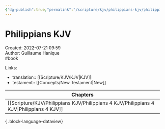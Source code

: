 ```yaml
---
{"dg-publish":true,"permalink":"/scripture/kjv/philippians-kjv/philippians-kjv/"}
---
```


# Philippians KJV

Created: 2022-07-21 09:59  
Author: Guillaume Hanique  
#book

Links:

- translation:: [[Scripture/KJV/KJV\|KJV]]
- testament:: [[Concepts/New Testament\|New]]

| Chapters                                                                                    |
| ------------------------------------------------------------------------------------------- |
| [[Scripture/KJV/Philippians KJV/Philippians 4 KJV/Philippians 4 KJV\|Philippians 4 KJV]] |

{ .block-language-dataview}
